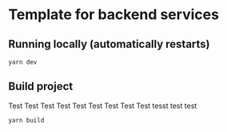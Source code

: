 # Template for backend services

## Running locally (automatically restarts)

```
yarn dev
```

## Build project
Test Test Test Test Test Test Test Test Test tesst test test
```
yarn build
```
